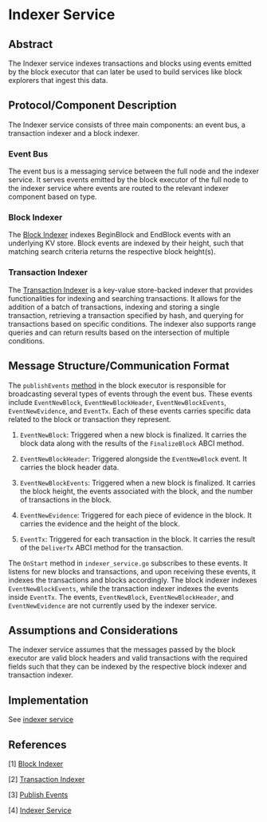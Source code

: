 # Indexer Service

## Abstract

The Indexer service indexes transactions and blocks using events emitted by the block executor that can later be used to build services like block explorers that ingest this data.

## Protocol/Component Description

The Indexer service consists of three main components: an event bus, a transaction indexer and a block indexer.

### Event Bus

The event bus is a messaging service between the full node and the indexer service. It serves events emitted by the block executor of the full node to the indexer service where events are routed to the relevant indexer component based on type.

### Block Indexer

The [Block Indexer][block_indexer] indexes BeginBlock and EndBlock events with an underlying KV store. Block events are indexed by their height, such that matching search criteria returns the respective block height(s).

### Transaction Indexer

The [Transaction Indexer][tx_indexer] is a key-value store-backed indexer that provides functionalities for indexing and searching transactions. It allows for the addition of a batch of transactions, indexing and storing a single transaction, retrieving a transaction specified by hash, and querying for transactions based on specific conditions. The indexer also supports range queries and can return results based on the intersection of multiple conditions.

## Message Structure/Communication Format

The `publishEvents` [method][publish_events_method] in the block executor is responsible for broadcasting several types of events through the event bus. These events include `EventNewBlock`, `EventNewBlockHeader`, `EventNewBlockEvents`, `EventNewEvidence`, and `EventTx`. Each of these events carries specific data related to the block or transaction they represent.

1. `EventNewBlock`: Triggered when a new block is finalized. It carries the block data along with the results of the `FinalizeBlock` ABCI method.

2. `EventNewBlockHeader`: Triggered alongside the `EventNewBlock` event. It carries the block header data.

3. `EventNewBlockEvents`: Triggered when a new block is finalized. It carries the block height, the events associated with the block, and the number of transactions in the block.

4. `EventNewEvidence`: Triggered for each piece of evidence in the block. It carries the evidence and the height of the block.

5. `EventTx`: Triggered for each transaction in the block. It carries the result of the `DeliverTx` ABCI method for the transaction.

The `OnStart` method in `indexer_service.go` subscribes to these events. It listens for new blocks and transactions, and upon receiving these events, it indexes the transactions and blocks accordingly. The block indexer indexes `EventNewBlockEvents`, while the transaction indexer indexes the events inside `EventTx`. The events, `EventNewBlock`, `EventNewBlockHeader`, and `EventNewEvidence` are not currently used by the indexer service.

## Assumptions and Considerations

The indexer service assumes that the messages passed by the block executor are valid block headers and valid transactions with the required fields such that they can be indexed by the respective block indexer and transaction indexer.

## Implementation

See [indexer service]

## References

[1] [Block Indexer][block_indexer]

[2] [Transaction Indexer][tx_indexer]

[3] [Publish Events][publish_events_method]

[4] [Indexer Service][indexer service]

[block_indexer]: https://github.com/rollkit/rollkit/blob/main/state/indexer/block.go#L11
[tx_indexer]: https://github.com/rollkit/rollkit/blob/main/state/txindex/indexer.go#L14
[publish_events_method]: https://github.com/rollkit/rollkit/blob/main/state/executor.go#L352
[indexer service]: https://github.com/rollkit/rollkit/blob/main/state/txindex/indexer_service.go#L20
